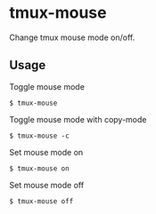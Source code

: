 # tmux-mouse

Change tmux mouse mode on/off.

## Usage

Toggle mouse mode

~~~~console
$ tmux-mouse
~~~~


Toggle mouse mode with copy-mode

~~~~console
$ tmux-mouse -c
~~~~


Set mouse mode on

~~~~console
$ tmux-mouse on
~~~~


Set mouse mode off

~~~~condole
$ tmux-mouse off
~~~~
